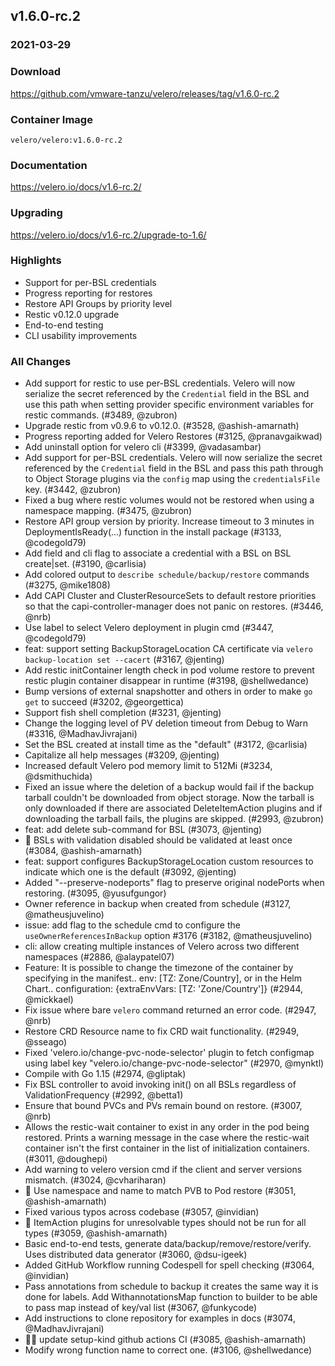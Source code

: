 ## v1.6.0-rc.2
### 2021-03-29

### Download
https://github.com/vmware-tanzu/velero/releases/tag/v1.6.0-rc.2

### Container Image
`velero/velero:v1.6.0-rc.2`

### Documentation
https://velero.io/docs/v1.6-rc.2/

### Upgrading
https://velero.io/docs/v1.6-rc.2/upgrade-to-1.6/

### Highlights

 * Support for per-BSL credentials
 * Progress reporting for restores
 * Restore API Groups by priority level
 * Restic v0.12.0 upgrade
 * End-to-end testing 
 * CLI usability improvements

### All Changes

  * Add support for restic to use per-BSL credentials. Velero will now serialize the secret referenced by the `Credential` field in the BSL and use this path when setting provider specific environment variables for restic commands.  (#3489, @zubron)
  * Upgrade restic from v0.9.6 to v0.12.0. (#3528, @ashish-amarnath)
  * Progress reporting added for Velero Restores (#3125, @pranavgaikwad)
  * Add uninstall option for velero cli (#3399, @vadasambar)
  * Add support for per-BSL credentials. Velero will now serialize the secret referenced by the `Credential` field in the BSL and pass this path through to Object Storage plugins via the `config` map using the `credentialsFile` key. (#3442, @zubron)
  * Fixed a bug where restic volumes would not be restored when using a namespace mapping. (#3475, @zubron)
  * Restore API group version by priority. Increase timeout to 3 minutes in DeploymentIsReady(...) function in the install package (#3133, @codegold79)
  * Add field and cli flag to associate a credential with a BSL on BSL create|set. (#3190, @carlisia)
  * Add colored output to `describe schedule/backup/restore` commands (#3275, @mike1808)
  * Add CAPI Cluster and ClusterResourceSets to default restore priorities so that the capi-controller-manager does not panic on restores. (#3446, @nrb)
  * Use label to select Velero deployment in plugin cmd (#3447, @codegold79)
  * feat: support setting BackupStorageLocation CA certificate via `velero backup-location set --cacert` (#3167, @jenting)
  * Add restic initContainer length check in pod volume restore to prevent restic plugin container disappear in runtime (#3198, @shellwedance)
  * Bump versions of external snapshotter and others in order to make `go get` to succeed (#3202, @georgettica)
  * Support fish shell completion (#3231, @jenting)
  * Change the logging level of PV deletion timeout from Debug to Warn (#3316, @MadhavJivrajani)
  * Set the BSL created at install time as the "default" (#3172, @carlisia)
  * Capitalize all help messages (#3209, @jenting)
  * Increased default Velero pod memory limit to 512Mi (#3234, @dsmithuchida)
  * Fixed an issue where the deletion of a backup would fail if the backup tarball couldn't be downloaded from object storage. Now the tarball is only downloaded if there are associated DeleteItemAction plugins and if downloading the tarball fails, the plugins are skipped. (#2993, @zubron)
  * feat: add delete sub-command for BSL (#3073, @jenting)
  * 🐛 BSLs with validation disabled should be validated at least once (#3084, @ashish-amarnath)
  * feat: support configures BackupStorageLocation custom resources to indicate which one is the default (#3092, @jenting)
  * Added "--preserve-nodeports" flag to preserve original nodePorts when restoring. (#3095, @yusufgungor)
  * Owner reference in backup when created from schedule (#3127, @matheusjuvelino)
  * issue: add flag to the schedule cmd to configure the `useOwnerReferencesInBackup` option #3176 (#3182, @matheusjuvelino)
  * cli: allow creating multiple instances of Velero across two different namespaces (#2886, @alaypatel07)
  * Feature: It is possible to change the timezone of the container by specifying in the manifest.. env: [TZ: Zone/Country], or in the Helm Chart.. configuration: {extraEnvVars: [TZ: 'Zone/Country']} (#2944, @mickkael)
  * Fix issue where bare `velero` command returned an error code. (#2947, @nrb)
  * Restore CRD Resource name to fix CRD wait functionality. (#2949, @sseago)
  * Fixed 'velero.io/change-pvc-node-selector' plugin to fetch configmap using label key "velero.io/change-pvc-node-selector"  (#2970, @mynktl)
  * Compile with Go 1.15 (#2974, @gliptak)
  * Fix BSL controller to avoid invoking init() on all BSLs regardless of ValidationFrequency (#2992, @betta1)
  * Ensure that bound PVCs and PVs remain bound on restore. (#3007, @nrb)
  * Allows the restic-wait container to exist in any order in the pod being restored. Prints a warning message in the case where the restic-wait container isn't the first container in the list of initialization containers. (#3011, @doughepi)
  * Add warning to velero version cmd if the client and server versions mismatch.  (#3024, @cvhariharan)
  * 🐛  Use namespace and name to match PVB to Pod restore (#3051, @ashish-amarnath)
  * Fixed various typos across codebase (#3057, @invidian)
  * 🐛  ItemAction plugins for unresolvable types should not be run for all types (#3059, @ashish-amarnath)
  * Basic end-to-end tests, generate data/backup/remove/restore/verify. Uses distributed data generator (#3060, @dsu-igeek)
  * Added GitHub Workflow running Codespell for spell checking (#3064, @invidian)
  * Pass annotations from schedule to backup it creates the same way it is done for labels. Add WithannotationsMap function to builder to be able to pass map instead of key/val list (#3067, @funkycode)
  * Add instructions to clone repository for examples in docs (#3074, @MadhavJivrajani)
  * 🏃‍♂️ update setup-kind github actions CI (#3085, @ashish-amarnath)
  * Modify wrong function name to correct one. (#3106, @shellwedance)